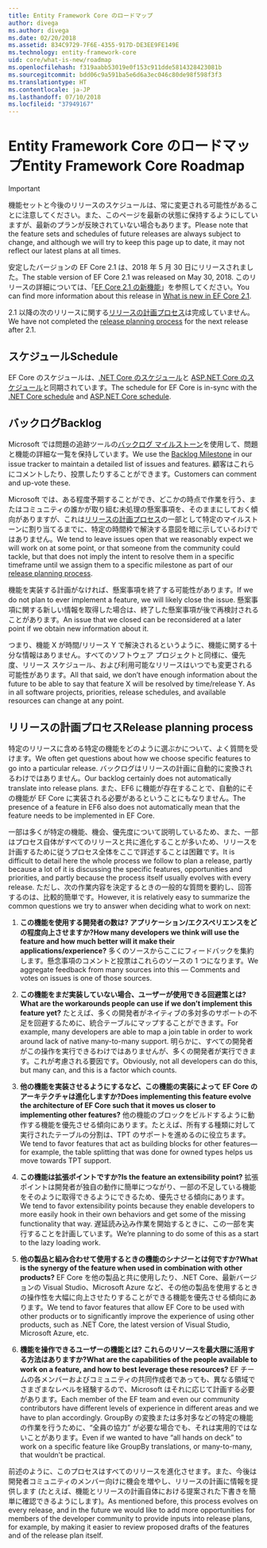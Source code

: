 ```yaml
---
title: Entity Framework Core のロードマップ
author: divega
ms.author: divega
ms.date: 02/20/2018
ms.assetid: 834C9729-7F6E-4355-917D-DE3EE9FE149E
ms.technology: entity-framework-core
uid: core/what-is-new/roadmap
ms.openlocfilehash: f319aabb53019e0f153c911dde5814328423081b
ms.sourcegitcommit: bdd06c9a591ba5e6d6a3ec046c80de98f598f3f3
ms.translationtype: HT
ms.contentlocale: ja-JP
ms.lasthandoff: 07/10/2018
ms.locfileid: "37949167"
---
```

# <a name="entity-framework-core-roadmap"></a><span data-ttu-id="0f116-102">Entity Framework Core のロードマップ</span><span class="sxs-lookup"><span data-stu-id="0f116-102">Entity Framework Core Roadmap</span></span>

> [!IMPORTANT]
> <span data-ttu-id="0f116-103">機能セットと今後のリリースのスケジュールは、常に変更される可能性があることに注意してください。また、このページを最新の状態に保持するようにしていますが、最新のプランが反映されていない場合もあります。</span><span class="sxs-lookup"><span data-stu-id="0f116-103">Please note that the feature sets and schedules of future releases are always subject to change, and although we will try to keep this page up to date, it may not reflect our latest plans at all times.</span></span>

<span data-ttu-id="0f116-104">安定したバージョンの EF Core 2.1 は、2018 年 5 月 30 日にリリースされました。</span><span class="sxs-lookup"><span data-stu-id="0f116-104">The stable version of EF Core 2.1 was released on May 30, 2018.</span></span> <span data-ttu-id="0f116-105">このリリースの詳細については、「[EF Core 2.1 の新機能](xref:core/what-is-new/ef-core-2.1)」を参照してください。</span><span class="sxs-lookup"><span data-stu-id="0f116-105">You can find more information about this release in [What is new in EF Core 2.1](xref:core/what-is-new/ef-core-2.1).</span></span>

<span data-ttu-id="0f116-106">2.1 以降の次のリリースに関する[リリースの計画プロセス](#release-planning-process)は完成していません。</span><span class="sxs-lookup"><span data-stu-id="0f116-106">We have not completed the [release planning process](#release-planning-process) for the next release after 2.1.</span></span>

## <a name="schedule"></a><span data-ttu-id="0f116-107">スケジュール</span><span class="sxs-lookup"><span data-stu-id="0f116-107">Schedule</span></span>

<span data-ttu-id="0f116-108">EF Core のスケジュールは、[.NET Core のスケジュール](https://github.com/dotnet/core/blob/master/roadmap.md)と [ASP.NET Core のスケジュール](https://github.com/aspnet/Home/wiki/Roadmap)と同期されています。</span><span class="sxs-lookup"><span data-stu-id="0f116-108">The schedule for EF Core is in-sync with the [.NET Core schedule](https://github.com/dotnet/core/blob/master/roadmap.md) and [ASP.NET Core schedule](https://github.com/aspnet/Home/wiki/Roadmap).</span></span>

## <a name="backlog"></a><span data-ttu-id="0f116-109">バックログ</span><span class="sxs-lookup"><span data-stu-id="0f116-109">Backlog</span></span>

<span data-ttu-id="0f116-110">Microsoft では問題の追跡ツールの[バックログ マイルストーン](https://github.com/aspnet/EntityFrameworkCore/issues?q=is%3Aopen+is%3Aissue+milestone%3ABacklog+sort%3Areactions-%2B1-desc)を使用して、問題と機能の詳細な一覧を保持しています。</span><span class="sxs-lookup"><span data-stu-id="0f116-110">We use the [Backlog Milestone](https://github.com/aspnet/EntityFrameworkCore/issues?q=is%3Aopen+is%3Aissue+milestone%3ABacklog+sort%3Areactions-%2B1-desc) in our issue tracker to maintain a detailed list of issues and features.</span></span> <span data-ttu-id="0f116-111">顧客はこれらにコメントしたり、投票したりすることができます。</span><span class="sxs-lookup"><span data-stu-id="0f116-111">Customers can comment and up-vote these.</span></span>

<span data-ttu-id="0f116-112">Microsoft では、ある程度予期することができ、どこかの時点で作業を行う、またはコミュニティの誰かが取り組む未処理の懸案事項を、そのままにしておく傾向がありますが、これは[リリースの計画プロセス](#release-planning-process)の一部として特定のマイルストーンに割り当てるまでに、特定の時間枠で解決する意図を暗に示しているわけではありません。</span><span class="sxs-lookup"><span data-stu-id="0f116-112">We tend to leave issues open that we reasonably expect we will work on at some point, or that someone from the community could tackle, but that does not imply the intent to resolve them in a specific timeframe until we assign them to a specific milestone as part of our [release planning process](#release-planning-process).</span></span>

<span data-ttu-id="0f116-113">機能を実装する計画がなければ、懸案事項を終了する可能性があります。</span><span class="sxs-lookup"><span data-stu-id="0f116-113">If we do not plan to ever implement a feature, we will likely close the issue.</span></span> <span data-ttu-id="0f116-114">懸案事項に関する新しい情報を取得した場合は、終了した懸案事項が後で再検討されることがあります。</span><span class="sxs-lookup"><span data-stu-id="0f116-114">An issue that we closed can be reconsidered at a later point if we obtain new information about it.</span></span>

<span data-ttu-id="0f116-115">つまり、機能 X が時間/リリース Y で解決されるというように、機能に関する十分な情報はありません。すべてのソフトウェア プロジェクトと同様に、優先度、リリース スケジュール、および利用可能なリリースはいつでも変更される可能性があります。</span><span class="sxs-lookup"><span data-stu-id="0f116-115">All that said, we don’t have enough information about the future to be able to say that feature X will be resolved by time/release Y. As in all software projects, priorities, release schedules, and available resources can change at any point.</span></span>

## <a name="release-planning-process"></a><span data-ttu-id="0f116-116">リリースの計画プロセス</span><span class="sxs-lookup"><span data-stu-id="0f116-116">Release planning process</span></span>

<span data-ttu-id="0f116-117">特定のリリースに含める特定の機能をどのように選ぶかについて、よく質問を受けます。</span><span class="sxs-lookup"><span data-stu-id="0f116-117">We often get questions about how we choose specific features to go into a particular release.</span></span> <span data-ttu-id="0f116-118">バックログはリリースの計画に自動的に変換されるわけではありません。</span><span class="sxs-lookup"><span data-stu-id="0f116-118">Our backlog certainly does not automatically translate into release plans.</span></span> <span data-ttu-id="0f116-119">また、EF6 に機能が存在することで、自動的にその機能が EF Core に実装される必要があるということにもなりません。</span><span class="sxs-lookup"><span data-stu-id="0f116-119">The presence of a feature in EF6 also does not automatically mean that the feature needs to be implemented in EF Core.</span></span>

<span data-ttu-id="0f116-120">一部は多くが特定の機能、機会、優先度について説明しているため、また、一部はプロセス自体がすべてのリリースと共に進化することが多いため、リリースを計画するために従うプロセス全体をここで詳述することは困難です。</span><span class="sxs-lookup"><span data-stu-id="0f116-120">It is difficult to detail here the whole process we follow to plan a release, partly because a lot of it is discussing the specific features, opportunities and priorities, and partly because the process itself usually evolves with every release.</span></span> <span data-ttu-id="0f116-121">ただし、次の作業内容を決定するときの一般的な質問を要約し、回答するのは、比較的簡単です。</span><span class="sxs-lookup"><span data-stu-id="0f116-121">However, it is relatively easy to summarize the common questions we try to answer when deciding what to work on next:</span></span>

1. <span data-ttu-id="0f116-122">**この機能を使用する開発者の数は? アプリケーション/エクスペリエンスをどの程度向上させますか?**</span><span class="sxs-lookup"><span data-stu-id="0f116-122">**How many developers we think will use the feature and how much better will it make their applications/experience?**</span></span> <span data-ttu-id="0f116-123">多くのソースからここにフィードバックを集約します。懸念事項のコメントと投票はこれらのソースの 1 つになります。</span><span class="sxs-lookup"><span data-stu-id="0f116-123">We aggregate feedback from many sources into this — Comments and votes on issues is one of those sources.</span></span>

2. <span data-ttu-id="0f116-124">**この機能をまだ実装していない場合、ユーザーが使用できる回避策とは?**</span><span class="sxs-lookup"><span data-stu-id="0f116-124">**What are the workarounds people can use if we don’t implement this feature yet?**</span></span> <span data-ttu-id="0f116-125">たとえば、多くの開発者がネイティブの多対多のサポートの不足を回避するために、統合テーブルにマップすることができます。</span><span class="sxs-lookup"><span data-stu-id="0f116-125">For example, many developers are able to map a join table in order to work around lack of native many-to-many support.</span></span> <span data-ttu-id="0f116-126">明らかに、すべての開発者がこの操作を実行できるわけではありませんが、多くの開発者が実行できます。これが考慮される要因です。</span><span class="sxs-lookup"><span data-stu-id="0f116-126">Obviously, not all developers can do this, but many can, and this is a factor which counts.</span></span>

3. <span data-ttu-id="0f116-127">**他の機能を実装させるようにするなど、この機能の実装によって EF Core のアーキテクチャは進化しますか?**</span><span class="sxs-lookup"><span data-stu-id="0f116-127">**Does implementing this feature evolve the architecture of EF Core such that it moves us closer to implementing other features?**</span></span> <span data-ttu-id="0f116-128">他の機能のブロックをビルドするように動作する機能を優先させる傾向にあります。たとえば、所有する種類に対して実行されたテーブルの分割は、TPT のサポートを進めるのに役立ちます。</span><span class="sxs-lookup"><span data-stu-id="0f116-128">We tend to favor features that act as building blocks for other features—for example, the table splitting that was done for owned types helps us move towards TPT support.</span></span>

4. <span data-ttu-id="0f116-129">**この機能は拡張ポイントですか?**</span><span class="sxs-lookup"><span data-stu-id="0f116-129">**Is the feature an extensibility point?**</span></span> <span data-ttu-id="0f116-130">拡張ポイントは開発者が独自の動作に簡単につながり、一部の不足している機能をそのように取得できるようにできるため、優先させる傾向にあります。</span><span class="sxs-lookup"><span data-stu-id="0f116-130">We tend to favor extensibility points because they enable developers to more easily hook in their own behaviors and get some of the missing functionality that way.</span></span> <span data-ttu-id="0f116-131">遅延読み込み作業を開始するときに、この一部を実行することを計画しています。</span><span class="sxs-lookup"><span data-stu-id="0f116-131">We’re planning to do some of this as a start to the lazy loading work.</span></span>

5. <span data-ttu-id="0f116-132">**他の製品と組み合わせて使用するときの機能のシナジーとは何ですか?**</span><span class="sxs-lookup"><span data-stu-id="0f116-132">**What is the synergy of the feature when used in combination with other products?**</span></span> <span data-ttu-id="0f116-133">EF Core を他の製品と共に使用したり、.NET Core、最新バージョンの Visual Studio、Microsoft Azure など、その他の製品を使用するときの操作性を大幅に向上させたりすることができる機能を優先させる傾向にあります。</span><span class="sxs-lookup"><span data-stu-id="0f116-133">We tend to favor features that allow EF Core to be used with other products or to significantly improve the experience of using other products, such as .NET Core, the latest version of Visual Studio, Microsoft Azure, etc.</span></span>

6. <span data-ttu-id="0f116-134">**機能を操作できるユーザーの機能とは? これらのリソースを最大限に活用する方法はありますか?**</span><span class="sxs-lookup"><span data-stu-id="0f116-134">**What are the capabilities of the people available to work on a feature, and how to best leverage these resources?**</span></span> <span data-ttu-id="0f116-135">EF チームの各メンバーおよびコミュニティの共同作成者であっても、異なる領域でさまざまなレベルを経験するので、Microsoft はそれに応じて計画する必要があります。</span><span class="sxs-lookup"><span data-stu-id="0f116-135">Each member of the EF team and even our community contributors have different levels of experience in different areas and we have to plan accordingly.</span></span> <span data-ttu-id="0f116-136">GroupBy の変換または多対多などの特定の機能の作業を行うために、“全員の協力” が必要な場合でも、それは実用的ではないことがあります。</span><span class="sxs-lookup"><span data-stu-id="0f116-136">Even if we wanted to have “all hands on deck” to work on a specific feature like GroupBy translations, or many-to-many, that wouldn’t be practical.</span></span>

<span data-ttu-id="0f116-137">前述のように、このプロセスはすべてのリリースを進化させます。また、今後は開発者コミュニティのメンバー向けに機会を増やし、リリースの計画に情報を提供します (たとえば、機能とリリースの計画自体における提案された下書きを簡単に確認できるようにします)。</span><span class="sxs-lookup"><span data-stu-id="0f116-137">As mentioned before, this process evolves on every release, and in the future we would like to add more opportunities for members of the developer community to provide inputs into release plans, for example, by making it easier to review proposed drafts of the features and of the release plan itself.</span></span>
